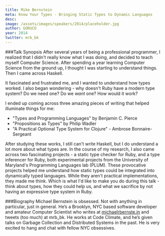 ```yaml
---
title: Mike Bernstein
meta: Know Your Types - Bringing Static Types to Dynamic Languages
desc: 
image: /assets/images/speakers/2014/placeholder.jpg
author: GORUCO
year: 2014
twitter: mrb_bk
---
```


###Talk Synopsis
After several years of being a professional programmer, I realized that I didn't really know what I was doing, and decided to teach myself Computer Science. After spending a year learning Computer Science from the ground up, I thought I was starting to understand things. Then I came across Haskell.

It fascinated and frustrated me, and I wanted to understand how types worked. I also began wondering - why doesn't Ruby have a modern type system? Do we need one? Do we *want* one? How would it work?

 I ended up coming across three amazing pieces of writing that helped illuminate things for me:

- "Types and Programming Languages" by Benjamin C. Pierce
- "Propositions as Types" by Philip Wadler
- "A Practical Optional Type System for Clojure" - Ambrose Bonnaire-Sergeant

After studying these works, I still can't write Haskell, but I do understand a lot more about what types are. In the course of my research, I also came across two fascinating projects - a static type checker for Ruby, and a type inferencer for Ruby, both experimental projects from the University of Maryland's Programming Languages lab (PLUM). These provocative projects helped me understand how static types could be integrated into dynamically typed languages. While they aren't practical implementations, they made me think. Which is what I'd like to make you do during this talk - think about types, how they could help us, and what we sacrifice by not having an expressive type system in Ruby.


###Biography
Michael Bernstein is obsessed. Not with anything in particular, just in general. He’s a Brooklyn, NYC based software developer and amateur Computer Scientist who writes at [michaelrbernste.in](http://michaelrbernste.in/) and tweets (too much) at mrb_bk. He works at Code Climate, and he’s given talks on Garbage Collection and Distributed Systems in the past. He is very excited to hang and chat with fellow NYC obsessives.
